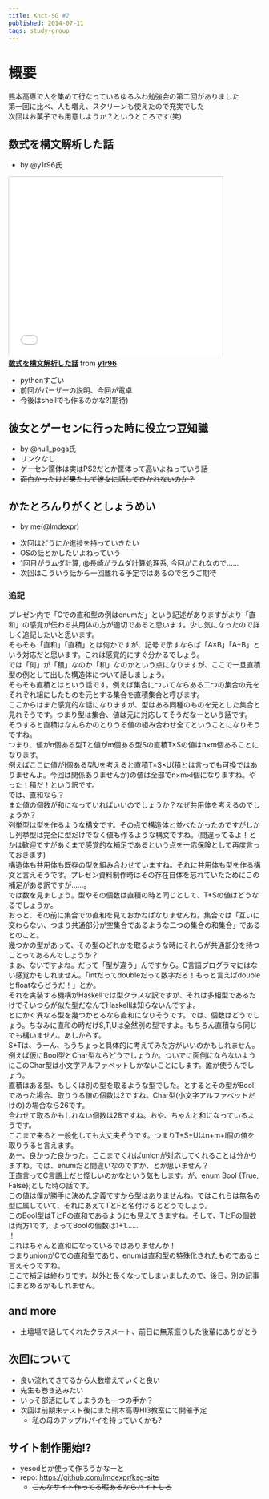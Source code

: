 ```yaml
---
title: Knct-SG #2
published: 2014-07-11
tags: study-group
---
```

# 概要
熊本高専で人を集めて行なっているゆるふわ勉強会の第二回がありました  
第一回に比べ、人も増え、スクリーンも使えたので充実でした  
次回はお菓子でも用意しようか？というところです(笑)  

## 数式を構文解析した話
* by @y1r96氏

<iframe src="//www.slideshare.net/slideshow/embed_code/36870669" width="427" height="356" frameborder="0" marginwidth="0" marginheight="0" scrolling="no" style="border:1px solid #CCC; border-width:1px 1px 0; margin-bottom:5px; max-width: 100%;" allowfullscreen>
</iframe>
<div style="margin-bottom:5px">
<strong>
<a href="https://www.slideshare.net/ueno122y344u/2-36870669" title="数式を構文解析した話" target="_blank">数式を構文解析した話</a>
</strong> from 
<strong><a href="http://www.slideshare.net/ueno122y344u" target="_blank">y1r96 </a></strong>
</div>

* pythonすごい
* 前回がパーザーの説明、今回が電卓
* 今後はshellでも作るのかな?(期待)

## 彼女とゲーセンに行った時に役立つ豆知識
* by @null_poga氏
* リンクなし
* ゲーセン筐体は実はPS2だとか筐体って高いよねっていう話
* ~~面白かったけど果たして彼女に話してひかれないのか？~~

## かたとろんりがくとしょうめい
* by me(@lmdexpr)

<div style="width: 65%">
<script async class="speakerdeck-embed" data-id="5e7515c0ebcf0131a3ad1ab3eb21a189" data-ratio="1.33333333333333" src="//speakerdeck.com/assets/embed.js"></script>
</div>

* 次回はどうにか進捗を持っていきたい
* OSの話とかしたいよねっていう
* 1回目がラムダ計算, @長崎がラムダ計算処理系, 今回がこれなので……
* 次回はこういう話から一回離れる予定ではあるので乞うご期待

### 追記
プレゼン内で「Cでの直和型の例はenumだ」という記述がありますがより「直和」の感覚が伝わる共用体の方が適切であると思います。少し気になったので詳しく追記したいと思います。  
そもそも「直和」「直積」とは何かですが、記号で示すならば「A×B」「A+B」という対応だと思います。これは感覚的にすぐ分かるでしょう。  
では「何」が「積」なのか「和」なのかという点になりますが、ここで一旦直積型の例として出した構造体について話しましょう。  
そもそも直積とはという話です。例えば集合についてならある二つの集合の元をそれぞれ組にしたものを元とする集合を直積集合と呼びます。  
ここからはまた感覚的な話になりますが、型はある同種のものを元とした集合と見れそうです。つまり型は集合、値は元に対応してそうだなーという話です。  
そうすると直積はなんらかのとりうる値の組み合わせ全てということになりそうですね。  
つまり、値がn個ある型Tと値がm個ある型Sの直積T×Sの値はn×m個あることになります。  
例えばここに値がl個ある型Uを考えると直積T×S×U(積とは言っても可換ではありませんよ。今回は関係ありませんが)の値は全部でn×m×l個になりますね。やった！積だ！という訳です。  
では、直和なら？  
また値の個数が和になっていればいいのでしょうか？なぜ共用体を考えるのでしょうか？  
列挙型は型を作るような構文です。その点で構造体と並べたかったのですがしかし列挙型は完全に型だけでなく値も作るような構文ですね。(間違ってるよ！とかは歓迎ですがあくまで感覚的な補足であるという点を一応保険として再度言っておきます)  
構造体も共用体も既存の型を組み合わせていますね。それに共用体も型を作る構文と言えそうです。プレゼン資料制作時はその存在自体を忘れていたためにこの補足がある訳ですが……。  
では数を見ましょう。型やその個数は直積の時と同じとして、T+Sの値はどうなるでしょうか。  
おっと、その前に集合での直和を見ておかねばなりませんね。集合では「互いに交わらない、つまり共通部分が空集合であるような二つの集合の和集合」であるとのこと。  
幾つかの型があって、その型のどれかを取るような時にそれらが共通部分を持つことってあるんでしょうか？  
まぁ、ないですよね。だって「型が違う」んですから。C言語プログラマにはない感覚かもしれません。「intだってdoubleだって数字だろ！もっと言えばdoubleとfloatならどうだ！」とか。  
それを実装する機構がHaskellでは型クラスな訳ですが、それは多相型であるだけでそいつらが似た型だなんてHaskellは知らないんですよ。  
とにかく異なる型を幾つかとるなら直和になりそうです。では、個数はどうでしょう。ちなみに直和の時だけS,T,Uは全然別の型ですよ。もちろん直積なら同じでも構いません。あしからず。  
S+Tは、うーん、もうちょっと具体的に考えてみた方がいいのかもしれません。例えば仮にBool型とChar型ならどうでしょうか。ついでに面倒にならないようにこのChar型は小文字アルファベットしかないことにします。誰が使うんでしょう。  
直積はある型、もしくは別の型を取るような型でした。とするとその型がBoolであった場合、取りうる値の個数は2ですね。Char型(小文字アルファベットだけの)の場合なら26です。  
合わせて取るかもしれない個数は28ですね。おや、ちゃんと和になっているようです。  
ここまで来ると一般化しても大丈夫そうです。つまりT+S+Uはn+m+l個の値を取りうると言えます。  
あー、良かった良かった。ここまでくればunionが対応してくれることは分かりますね。では、enumだと間違いなのですか、とか思いません？  
正直言ってC言語上だと怪しいのかなという気もします。が、enum Bool {True, False};とした時の話です。  
この値は僕が勝手に決めた定義ですから型はありませんね。ではこれらは無名の型に属していて、それにあえてTとFと名付けるとどうでしょう。  
このBool型はTとFの直和であるようにも見えてきますね。そして、TとFの個数は両方1です。よってBoolの個数は1+1……  
！  
これはちゃんと直和になっているではありませんか！  
つまりunionがCでの直和型であり、enumは直和型の特殊化されたものであると言えそうですね。  
ここで補足は終わりです。以外と長くなってしまいましたので、後日、別の記事にまとめるかもしれません。  

## and more
* 土壇場で話してくれたクラスメート、前日に無茶振りした後輩にありがとう

## 次回について
* 良い流れできてるから人数増えていくと良い
* 先生も巻き込みたい
* いっそ部活にしてしまうのも一つの手か？
* 次回は前期末テスト後にまた熊本高専HI3教室にて開催予定
    * 私の母のアップルパイを持っていくかも?

## サイト制作開始!?
* yesodとか使って作ろうかなーと
* repo: https://github.com/lmdexpr/ksg-site
    * ~~こんなサイト作ってる暇あるならバイトしろ~~
